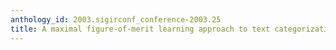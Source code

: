 ```yaml
---
anthology_id: 2003.sigirconf_conference-2003.25
title: A maximal figure-of-merit learning approach to text categorization
---
```

